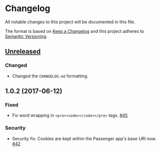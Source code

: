 # Changelog

All notable changes to this project will be documented in this file.

The format is based on [Keep a Changelog](http://keepachangelog.com/en/1.0.0/)
and this project adheres to [Semantic Versioning](http://semver.org/spec/v2.0.0.html).

## [Unreleased]

### Changed

- Changed the `CHANGELOG.md` formatting.

## 1.0.2 (2017-06-12)

### Fixed

- Fix word wrapping in `<pre><code></code></pre>` tags.
  [#45](https://github.com/OSC/ood_appkit/pull/45)

### Security

- Security fix: Cookies are kept within the Passenger app's base URI now.
  [#42](https://github.com/OSC/ood_appkit/pull/42)

[Unreleased]: https://github.com/OSC/ood_appkit/compare/v1.0.2...HEAD
